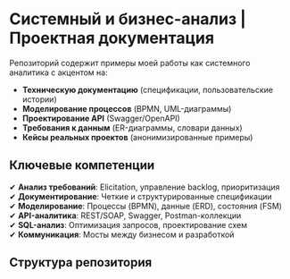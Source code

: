 # Системный и бизнес-анализ | Проектная документация

Репозиторий содержит примеры моей работы как системного аналитика с акцентом на:
- **Техническую документацию** (спецификации, пользовательские истории)
- **Моделирование процессов** (BPMN, UML-диаграммы)
- **Проектирование API** (Swagger/OpenAPI)
- **Требования к данным** (ER-диаграммы, словари данных)
- **Кейсы реальных проектов** (анонимизированные примеры)

## Ключевые компетенции
✔ **Анализ требований**: Elicitation, управление backlog, приоритизация  
✔ **Документирование**: Четкие и структурированные спецификации  
✔ **Моделирование**: Процессы (BPMN), данные (ERD), состояния (FSM)  
✔ **API-аналитика**: REST/SOAP, Swagger, Postman-коллекции  
✔ **SQL-анализ**: Оптимизация запросов, проектирование схем  
✔ **Коммуникация**: Мосты между бизнесом и разработкой

## Структура репозитория
